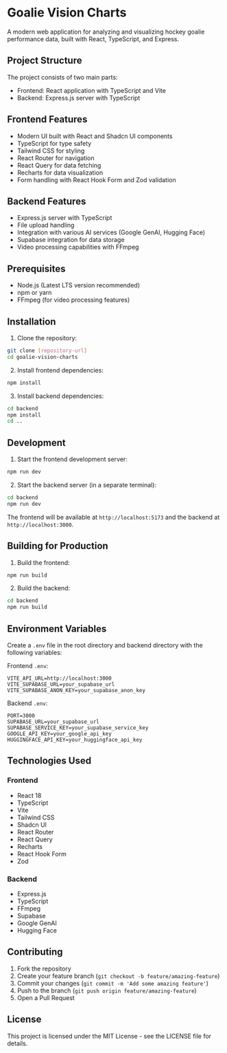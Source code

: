 # Goalie Vision Charts

A modern web application for analyzing and visualizing hockey goalie performance data, built with React, TypeScript, and Express.

## Project Structure

The project consists of two main parts:
- Frontend: React application with TypeScript and Vite
- Backend: Express.js server with TypeScript

## Frontend Features

- Modern UI built with React and Shadcn UI components
- TypeScript for type safety
- Tailwind CSS for styling
- React Router for navigation
- React Query for data fetching
- Recharts for data visualization
- Form handling with React Hook Form and Zod validation

## Backend Features

- Express.js server with TypeScript
- File upload handling
- Integration with various AI services (Google GenAI, Hugging Face)
- Supabase integration for data storage
- Video processing capabilities with FFmpeg

## Prerequisites

- Node.js (Latest LTS version recommended)
- npm or yarn
- FFmpeg (for video processing features)

## Installation

1. Clone the repository:
```bash
git clone [repository-url]
cd goalie-vision-charts
```

2. Install frontend dependencies:
```bash
npm install
```

3. Install backend dependencies:
```bash
cd backend
npm install
cd ..
```

## Development

1. Start the frontend development server:
```bash
npm run dev
```

2. Start the backend server (in a separate terminal):
```bash
cd backend
npm run dev
```

The frontend will be available at `http://localhost:5173` and the backend at `http://localhost:3000`.

## Building for Production

1. Build the frontend:
```bash
npm run build
```

2. Build the backend:
```bash
cd backend
npm run build
```

## Environment Variables

Create a `.env` file in the root directory and backend directory with the following variables:

Frontend `.env`:
```
VITE_API_URL=http://localhost:3000
VITE_SUPABASE_URL=your_supabase_url
VITE_SUPABASE_ANON_KEY=your_supabase_anon_key
```

Backend `.env`:
```
PORT=3000
SUPABASE_URL=your_supabase_url
SUPABASE_SERVICE_KEY=your_supabase_service_key
GOOGLE_API_KEY=your_google_api_key
HUGGINGFACE_API_KEY=your_huggingface_api_key
```

## Technologies Used

### Frontend
- React 18
- TypeScript
- Vite
- Tailwind CSS
- Shadcn UI
- React Router
- React Query
- Recharts
- React Hook Form
- Zod

### Backend
- Express.js
- TypeScript
- FFmpeg
- Supabase
- Google GenAI
- Hugging Face

## Contributing

1. Fork the repository
2. Create your feature branch (`git checkout -b feature/amazing-feature`)
3. Commit your changes (`git commit -m 'Add some amazing feature'`)
4. Push to the branch (`git push origin feature/amazing-feature`)
5. Open a Pull Request

## License

This project is licensed under the MIT License - see the LICENSE file for details.
